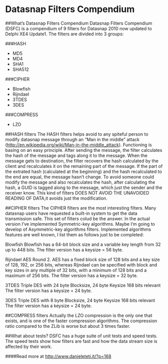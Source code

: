 # Datasnap Filters Compendium

##What’s Datasnap Filters Compendium
Datasnap Filters Compendium (DSFC) is a compendium of 9 filters for Datasnap 2010 now updated to Delphi XE4 Update1. The filters are divided into 3 groups:

###HASH
- MD5
- MD4
- SHA1
- SHA512

###CIPHER
- Blowfish
- Rijndael
- 3TDES
- 3DES

###COMPRESS
- LZO

##HASH filters
The HASH filters helps avoid to any spiteful person to modify datasnap message through an “Man in the middle” attack (http://en.wikipedia.org/wiki/Man-in-the-middle_attack). Functioning is basing on an easy principle. After sending the message, the filter calculates the hash of the message and tags along it to the message. When the message gets to destination, the filter recovers the hash calculated by the client and recalculates it on the remaining part of the message. If the part of the extrated hash (calculated at the beginning) and the hash recalculated to the end are equal, the message hasn’t change. To avoid someone could modify the message and also recalculates the hash, after calculating the hash, a GUID is tagged along to the message, which just the sender and the receiver know. This kind of filters DOES NOT AVOID THE UNAVOIDED READING OF DATA,it avoids just the modification.

##CIPHER filters
The CIPHER filters are the most interesting filters. Many datasnap users have requested a built-in system to get the data transmission safe. This set of filters colud be the answer. In the actual version I’ve implemented Symmetric-key algorithms. Maybe I’m going to develop of Asymmetric-key algorithms filters. Implemented algorithms features are well known, I list them as follows just to be completed:

Blowfish Blowfish has a 64-bit block size and a variable key length from 32 up to 448 bits. The filter version has a keysize = 56 byte.

Rijndael AES Round 2. AES has a fixed block size of 128 bits and a key size of 128, 192, or 256 bits, whereas Rijndael can be specified with block and key sizes in any multiple of 32 bits, with a minimum of 128 bits and a maximum of 256 bits. The filter version has a keysize = 32 byte.

3TDES Triple DES with 24 byte Blocksize, 24 byte Keysize 168 bits relevant The filter version has a keysize = 24 byte.

3DES Triple DES with 8 byte Blocksize, 24 byte Keysize 168 bits relevant The filter version has a keysize = 24 byte.

##COMPRESS filters
Actually the LZO compression is the only one that exists, and is one of the faster compression algorithms. The compression ratio compared to the ZLib is worse but about 3 times faster.


##What about tests?
DSFC has a huge suite of unit tests and speed tests.
The speed tests show how filters are fast and how the data stream size is affected by their work.



####Read more at http://www.danieleteti.it/?p=168
